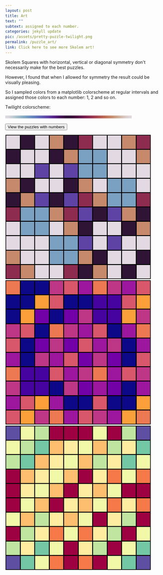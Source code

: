 ```yaml
---
layout: post
title: Art
text: ""
subtext: assigned to each number.
categories: jekyll update
pic: /assets/pretty-puzzle-twilight.png
permalink: /puzzle_art/
link: Click here to see more Skolem art!
---
```

<div class="page-wrap-text">Skolem Squares with horizontal, vertical or diagonal symmetry don't necessarily make for the best puzzles.

However, I found that when I allowed for symmetry the result could be visually pleasing.

So I sampled colors from a matplotlib colorscheme at regular intervals and assigned those colors to each number: 1, 2 and so on.

<p>Twilight colorscheme:</p><img class="medsmall" src="/assets/colormap.jpeg">

</div>

<a href="#" onclick="toggleNumbers(); return false;"><button>View the puzzles with numbers</button></a>

<div class="page-wrap-art">
  <img id="art1" class="medsmall_img" src="/assets/art-page/pretty-puzzle-twilight.png">

  <img id="art3" class="medsmall_img" src="/assets/art-page/pretty-puzzle-plasma.png">

  <img id="art2" class="medsmall_img" src="/assets/art-page/pretty-puzzle-Spectral.png">
</div>
